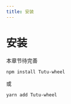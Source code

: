```yaml
---
title: 安装
---
```


# 安装

本章节待完善

```bash
npm install Tutu-wheel
```

或

```bash
yarn add Tutu-wheel
```